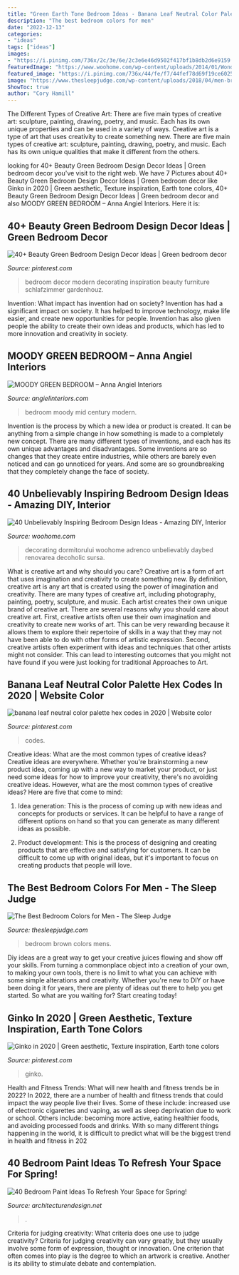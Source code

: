 ```yaml
---
title: "Green Earth Tone Bedroom Ideas - Banana Leaf Neutral Color Palette Hex Codes In 2020"
description: "The best bedroom colors for men"
date: "2022-12-13"
categories:
- "ideas"
tags: ["ideas"]
images:
- "https://i.pinimg.com/736x/2c/3e/6e/2c3e6e46d9502f417bf1b8db2d6e9159.jpg"
featuredImage: "https://www.woohome.com/wp-content/uploads/2014/01/Wonderful-Bedroom-Design-Ideas-25.jpg"
featured_image: "https://i.pinimg.com/736x/44/fe/f7/44fef78d69f19ce6025ddd40526f8527.jpg"
image: "https://www.thesleepjudge.com/wp-content/uploads/2018/04/men-brown-bedroom.jpg"
ShowToc: true
author: "Cory Hamill"
---
```



The Different Types of Creative Art: There are five main types of creative art: sculpture, painting, drawing, poetry, and music. Each has its own unique properties and can be used in a variety of ways.
Creative art is a type of art that uses creativity to create something new. There are five main types of creative art: sculpture, painting, drawing, poetry, and music. Each has its own unique qualities that make it different from the others.

	

		
looking for 40+ Beauty Green Bedroom Design Decor Ideas | Green bedroom decor you've visit to the right web. We have 7 Pictures about 40+ Beauty Green Bedroom Design Decor Ideas | Green bedroom decor like Ginko in 2020 | Green aesthetic, Texture inspiration, Earth tone colors, 40+ Beauty Green Bedroom Design Decor Ideas | Green bedroom decor and also MOODY GREEN BEDROOM – Anna Angiel Interiors. Here it is:
		
    
## 40+ Beauty Green Bedroom Design Decor Ideas | Green Bedroom Decor

<img loading=lazy src="https://i.pinimg.com/736x/44/fe/f7/44fef78d69f19ce6025ddd40526f8527.jpg" onerror="this.onerror=null;this.src='https://tse3.mm.bing.net/th?id=OIP.ja8ycXa8dYvJYr9MEp6bcQHaLe&amp;pid=15.1';" alt="40+ Beauty Green Bedroom Design Decor Ideas | Green bedroom decor">

_Source: pinterest.com_

>bedroom decor modern decorating inspiration beauty furniture schlafzimmer gardenhouz. 

	

Invention: What impact has invention had on society?
Invention has had a significant impact on society. It has helped to improve technology, make life easier, and create new opportunities for people. Invention has also given people the ability to create their own ideas and products, which has led to more innovation and creativity in society.

    
## MOODY GREEN BEDROOM – Anna Angiel Interiors

<img loading=lazy src="https://www.angielinteriors.com/wp-content/uploads/2019/08/gallery11_10-1024x683.jpg" onerror="this.onerror=null;this.src='https://tse3.mm.bing.net/th?id=OIP.E5ce7UMUedhHcwkT0EP2zgHaE8&amp;pid=15.1';" alt="MOODY GREEN BEDROOM – Anna Angiel Interiors">

_Source: angielinteriors.com_

>bedroom moody mid century modern. 

	

Invention is the process by which a new idea or product is created. It can be anything from a simple change in how something is made to a completely new concept. There are many different types of inventions, and each has its own unique advantages and disadvantages. Some inventions are so changes that they create entire industries, while others are barely even noticed and can go unnoticed for years. And some are so groundbreaking that they completely change the face of society.

    
## 40 Unbelievably Inspiring Bedroom Design Ideas - Amazing DIY, Interior

<img loading=lazy src="https://www.woohome.com/wp-content/uploads/2014/01/Wonderful-Bedroom-Design-Ideas-25.jpg" onerror="this.onerror=null;this.src='https://tse1.mm.bing.net/th?id=OIP.XXnlCkCaZVCiGzQuTnhzJAHaLH&amp;pid=15.1';" alt="40 Unbelievably Inspiring Bedroom Design Ideas - Amazing DIY, Interior">

_Source: woohome.com_

>decorating dormitorului woohome adrenco unbelievably daybed renovarea decoholic sursa. 

	

What is creative art and why should you care?
Creative art is a form of art that uses imagination and creativity to create something new. By definition, creative art is any art that is created using the power of imagination and creativity. There are many types of creative art, including photography, painting, poetry, sculpture, and music. Each artist creates their own unique brand of creative art.
There are several reasons why you should care about creative art. First, creative artists often use their own imagination and creativity to create new works of art. This can be very rewarding because it allows them to explore their repertoire of skills in a way that they may not have been able to do with other forms of artistic expression. Second, creative artists often experiment with ideas and techniques that other artists might not consider. This can lead to interesting outcomes that you might not have found if you were just looking for traditional Approaches to Art.

    
## Banana Leaf Neutral Color Palette Hex Codes In 2020 | Website Color

<img loading=lazy src="https://i.pinimg.com/736x/2c/3e/6e/2c3e6e46d9502f417bf1b8db2d6e9159.jpg" onerror="this.onerror=null;this.src='https://tse4.mm.bing.net/th?id=OIP.IdMj1mhj97Wcp-I-2kSsHQHaHa&amp;pid=15.1';" alt="banana leaf neutral color palette hex codes in 2020 | Website color">

_Source: pinterest.com_

>codes. 

	

Creative ideas: What are the most common types of creative ideas?
Creative ideas are everywhere. Whether you're brainstorming a new product idea, coming up with a new way to market your product, or just need some ideas for how to improve your creativity, there's no avoiding creative ideas. However, what are the most common types of creative ideas? Here are five that come to mind: 
1. Idea generation: This is the process of coming up with new ideas and concepts for products or services. It can be helpful to have a range of different options on hand so that you can generate as many different ideas as possible.

2. Product development: This is the process of designing and creating products that are effective and satisfying for customers. It can be difficult to come up with original ideas, but it's important to focus on creating products that people will love.


    
## The Best Bedroom Colors For Men - The Sleep Judge

<img loading=lazy src="https://www.thesleepjudge.com/wp-content/uploads/2018/04/men-brown-bedroom.jpg" onerror="this.onerror=null;this.src='https://tse3.mm.bing.net/th?id=OIP.BoXF1xzvRI-q6bL1awsbKAHaE6&amp;pid=15.1';" alt="The Best Bedroom Colors for Men - The Sleep Judge">

_Source: thesleepjudge.com_

>bedroom brown colors mens. 

	

Diy ideas are a great way to get your creative juices flowing and show off your skills. From turning a commonplace object into a creation of your own, to making your own tools, there is no limit to what you can achieve with some simple alterations and creativity. Whether you're new to DIY or have been doing it for years, there are plenty of ideas out there to help you get started. So what are you waiting for? Start creating today!

    
## Ginko In 2020 | Green Aesthetic, Texture Inspiration, Earth Tone Colors

<img loading=lazy src="https://i.pinimg.com/736x/a2/27/1a/a2271a6598f796e4e05277b09432ea7f.jpg" onerror="this.onerror=null;this.src='https://tse2.mm.bing.net/th?id=OIP.llhhS16tRgc8vgV6rczaowHaKX&amp;pid=15.1';" alt="Ginko in 2020 | Green aesthetic, Texture inspiration, Earth tone colors">

_Source: pinterest.com_

>ginko. 

	

Health and Fitness Trends: What will new health and fitness trends be in 2022?
In 2022, there are a number of health and fitness trends that could impact the way people live their lives. Some of these include: increased use of electronic cigarettes and vaping, as well as sleep deprivation due to work or school. Others include: becoming more active, eating healthier foods, and avoiding processed foods and drinks. With so many different things happening in the world, it is difficult to predict what will be the biggest trend in health and fitness in 202
    
## 40 Bedroom Paint Ideas To Refresh Your Space For Spring!

<img loading=lazy src="https://cdn.architecturendesign.net/wp-content/uploads/2016/05/AD-Mint-Green-Bedroom-Color-40.jpg" onerror="this.onerror=null;this.src='https://tse4.mm.bing.net/th?id=OIP.uCTZo1MmPp1r5Kg-G-iz7wHaEz&amp;pid=15.1';" alt="40 Bedroom Paint Ideas To Refresh Your Space for Spring!">

_Source: architecturendesign.net_

>. 

	

Criteria for judging creativity: What criteria does one use to judge creativity?
Criteria for judging creativity can vary greatly, but they usually involve some form of expression, thought or innovation. One criterion that often comes into play is the degree to which an artwork is creative. Another is its ability to stimulate debate and contemplation.

